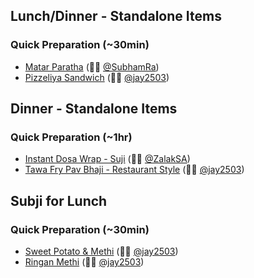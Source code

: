 ## Lunch/Dinner - Standalone Items
### Quick Preparation (~30min)
* [Matar Paratha](/Recipes/MatarParatha.md) (👨‍🍳 [@SubhamRa](https://github.com/SubhamRa))
* [Pizzeliya Sandwich](/Recipes/PizzeliyaSandwich.md) (👨‍🍳 [@jay2503](https://github.com/jay2503))

## Dinner - Standalone Items
### Quick Preparation (~1hr)
* [Instant Dosa Wrap - Suji](/Recipes/SujiInstantDosaWrap.md) (👩‍🍳 [@ZalakSA](https://github.com/ZalakSA))
* [Tawa Fry Pav Bhaji - Restaurant Style](/Recipes/TawaFryPavBhaji.md) (👨‍🍳 [@jay2503](https://github.com/jay2503))

## Subji for Lunch 
### Quick Preparation (~30min)
* [Sweet Potato & Methi](/Recipes/SweetPotatoMethi.md) (👨‍🍳 [@jay2503](https://github.com/jay2503))
* [Ringan Methi](/Recipes/RinganMethi.md) (👨‍🍳 [@jay2503](https://github.com/jay2503))
